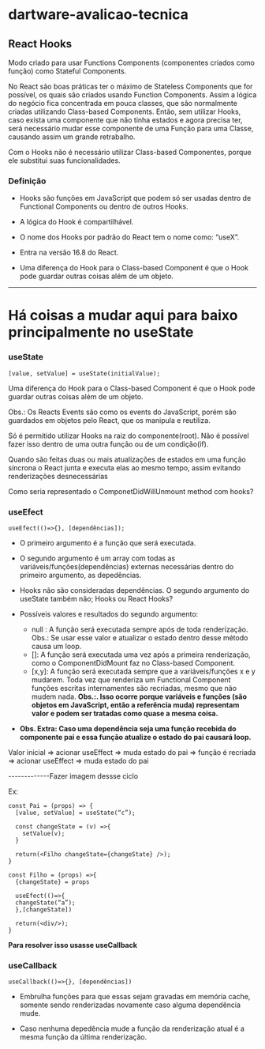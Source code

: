 # dartware-avalicao-tecnica

## React Hooks

Modo criado para usar Functions Components (componentes criados como função) como Stateful Components.

No React são boas práticas ter o máximo de Stateless Components que for possível, os quais são criados usando Function Components. Assim a lógica do negócio fica concentrada em pouca classes, que são normalmente criadas utilizando Class-based Components. Então, sem utilizar Hooks, caso exista uma componente que não tinha estados e agora precisa ter, será necessário mudar esse componente de uma Função para uma Classe, causando assim um grande retrabalho.

Com o Hooks não é necessário utilizar Class-based Componentes, porque ele substitui suas funcionalidades.

### Definição

- Hooks são funções em JavaScript que podem só ser usadas dentro de Functional Components ou dentro de outros Hooks.

- A lógica do Hook é compartilhável.

- O nome dos Hooks por padrão do React tem o nome como: “useX”.

- Entra na versão 16.8 do React.

- Uma diferença do Hook para o Class-based Component é que o Hook pode guardar outras coisas além de um objeto.

-----------------------------------
# Há coisas a mudar aqui para baixo principalmente no useState

### useState

```
[value, setValue] = useState(initialValue);
```

Uma diferença do Hook para o Class-based Component é que o Hook pode guardar outras coisas além de um objeto.


Obs.: Os Reacts Events são como os events do JavaScript, porém são guardados em objetos pelo React, que os manipula e reutiliza. 


Só é permitido utilizar Hooks na raiz do componente(root). Não é possível fazer isso dentro de uma outra função ou de um condição(if).


Quando são feitas duas ou mais atualizações de estados em uma função síncrona o React junta e executa elas ao mesmo tempo, assim evitando renderizações desnecessárias

Como seria representado o ComponetDidWillUnmount method com hooks?


### useEfect

```
useEfect(()=>{}, [dependências]);
```

- O primeiro argumento é a função que será executada.

- O segundo argumento é um array com todas as variáveis/funções(dependências) externas necessárias dentro do primeiro argumento, as depedências.

- Hooks não são consideradas dependências. O segundo argumento do useState também não; Hooks ou React Hooks?

- Possíveis valores e resultados do segundo argumento:
  - null : A função será executada sempre após de toda renderização. Obs.: Se usar esse valor e atualizar o estado dentro desse método causa um loop.
  - []: A função será executada uma vez após a primeira renderização, como o ComponentDidMount faz no Class-based Component.
  - [x,y]: A função será executada sempre que a variáveis/funções x e y mudarem. Toda vez que renderiza um Functional Component funções escritas internamentes são recriadas, mesmo que não mudem nada. **Obs.:. Isso ocorre porque variáveis e funções (são objetos em JavaScript, então a referência muda) representam valor e podem ser tratadas como quase a mesma coisa.**
  
- **Obs. Extra: Caso uma dependência seja uma função recebida do componente pai e essa função atualize o estado do pai causará loop.**

Valor inicial  => acionar useEffect => muda estado do pai => função é recriada => acionar useEffect => muda estado do pai

-------------Fazer imagem dessse ciclo

Ex:

```
const Pai = (props) => {
  [value, setValue] = useState(“c”);

  const changeState = (v) =>{
    setValue(v);
  }

  return(<Filho changeState={changeState} />);
}

const Filho = (props) =>{
  {changeState} = props

  useEfect(()=>{
  changeState(“a”);
  },[changeState])
  
  return(<div/>);
}
```
**Para resolver isso usasse useCallback**

### useCallback

```
useCallback(()=>{}, [dependências])
```

- Embrulha funções para que essas sejam gravadas em memória cache, somente sendo renderizadas novamente caso alguma dependência mude.

- Caso nenhuma depedência mude a função da renderização atual é a mesma função da última renderização.


